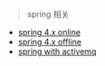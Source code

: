 > spring 相关

- [spring 4.x online](https://docs.spring.io/spring-framework/docs/current/spring-framework-reference/pdf/spring-framework-reference.pdf)
- [spring 4.x offline](spring-framework-reference.pdf)
- [spring with activemq](http://activemq.apache.org/spring-support.html)